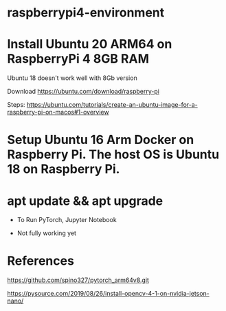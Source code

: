 # raspberrypi4-environment

# Install Ubuntu 20 ARM64 on RaspberryPi 4 8GB RAM

Ubuntu 18 doesn't work well with 8Gb version

Download https://ubuntu.com/download/raspberry-pi

Steps: https://ubuntu.com/tutorials/create-an-ubuntu-image-for-a-raspberry-pi-on-macos#1-overview

# Setup Ubuntu 16 Arm Docker on Raspberry Pi. The host OS is Ubuntu 18 on Raspberry Pi.

# apt update && apt upgrade

- To Run PyTorch, Jupyter Notebook

- Not fully working yet

# References

https://github.com/spino327/pytorch_arm64v8.git

https://pysource.com/2019/08/26/install-opencv-4-1-on-nvidia-jetson-nano/

